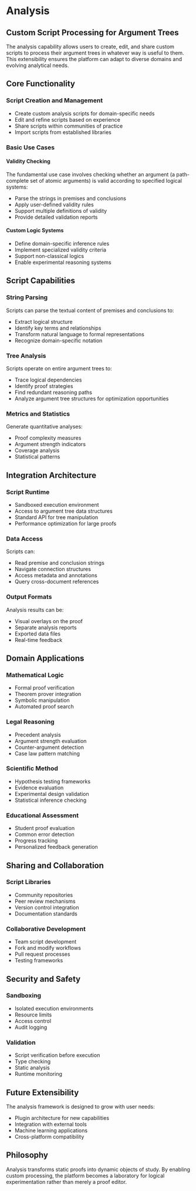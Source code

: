 # Analysis

## Custom Script Processing for Argument Trees

The analysis capability allows users to create, edit, and share custom scripts to process their argument trees in whatever way is useful to them. This extensibility ensures the platform can adapt to diverse domains and evolving analytical needs.

## Core Functionality

### Script Creation and Management
- Create custom analysis scripts for domain-specific needs
- Edit and refine scripts based on experience
- Share scripts within communities of practice
- Import scripts from established libraries

### Basic Use Cases

#### Validity Checking
The fundamental use case involves checking whether an argument (a path-complete set of atomic arguments) is valid according to specified logical systems:
- Parse the strings in premises and conclusions
- Apply user-defined validity rules
- Support multiple definitions of validity
- Provide detailed validation reports

#### Custom Logic Systems
- Define domain-specific inference rules
- Implement specialized validity criteria
- Support non-classical logics
- Enable experimental reasoning systems

## Script Capabilities

### String Parsing
Scripts can parse the textual content of premises and conclusions to:
- Extract logical structure
- Identify key terms and relationships
- Transform natural language to formal representations
- Recognize domain-specific notation

### Tree Analysis
Scripts operate on entire argument trees to:
- Trace logical dependencies
- Identify proof strategies
- Find redundant reasoning paths
- Analyze argument tree structures for optimization opportunities

### Metrics and Statistics
Generate quantitative analyses:
- Proof complexity measures
- Argument strength indicators
- Coverage analysis
- Statistical patterns

## Integration Architecture

### Script Runtime
- Sandboxed execution environment
- Access to argument tree data structures
- Standard API for tree manipulation
- Performance optimization for large proofs

### Data Access
Scripts can:
- Read premise and conclusion strings
- Navigate connection structures
- Access metadata and annotations
- Query cross-document references

### Output Formats
Analysis results can be:
- Visual overlays on the proof
- Separate analysis reports
- Exported data files
- Real-time feedback

## Domain Applications

### Mathematical Logic
- Formal proof verification
- Theorem prover integration
- Symbolic manipulation
- Automated proof search

### Legal Reasoning
- Precedent analysis
- Argument strength evaluation
- Counter-argument detection
- Case law pattern matching

### Scientific Method
- Hypothesis testing frameworks
- Evidence evaluation
- Experimental design validation
- Statistical inference checking

### Educational Assessment
- Student proof evaluation
- Common error detection
- Progress tracking
- Personalized feedback generation

## Sharing and Collaboration

### Script Libraries
- Community repositories
- Peer review mechanisms
- Version control integration
- Documentation standards

### Collaborative Development
- Team script development
- Fork and modify workflows
- Pull request processes
- Testing frameworks

## Security and Safety

### Sandboxing
- Isolated execution environments
- Resource limits
- Access control
- Audit logging

### Validation
- Script verification before execution
- Type checking
- Static analysis
- Runtime monitoring

## Future Extensibility

The analysis framework is designed to grow with user needs:
- Plugin architecture for new capabilities
- Integration with external tools
- Machine learning applications
- Cross-platform compatibility

## Philosophy

Analysis transforms static proofs into dynamic objects of study. By enabling custom processing, the platform becomes a laboratory for logical experimentation rather than merely a proof editor.